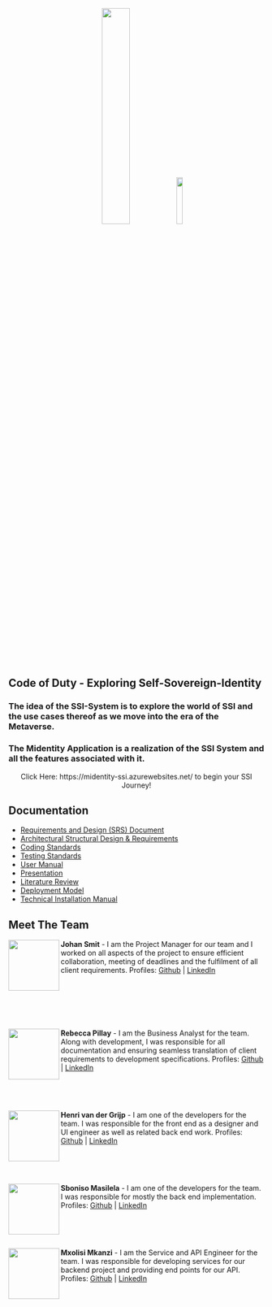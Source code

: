 <p align="center">
  <img width="33%" src="https://user-images.githubusercontent.com/100567494/185946387-11cdb7a8-7092-43c0-b417-9849a673a2d9.png">
  <img width="15.3%" src="https://user-images.githubusercontent.com/100567494/196953518-43cd2a7b-7132-4158-b139-0cddb15f0037.jpg">

</p>


## Code of Duty  - Exploring Self-Sovereign-Identity

### The idea of the SSI-System is to explore the world of SSI and the use cases thereof as we move into the era of the Metaverse.
### The Midentity Application is a realization of the SSI System and all the features associated with it. 
<p align="center"> 
Click Here: https://midentity-ssi.azurewebsites.net/ to begin your SSI Journey! 
</p>

## Documentation

* [Requirements and Design (SRS) Document](https://github.com/COS301-SE-2022/Exploring-Self-Sovereign-Identity/files/9679726/SRS.Document.-.Code.of.Duty.SSI.pdf)
* [Architectural Structural Design & Requirements](https://github.com/COS301-SE-2022/Exploring-Self-Sovereign-Identity/files/9679377/Architectural.Structural.Design.Requirements.-.Code.of.Duty.SSI.pdf)
* [Coding Standards](https://github.com/COS301-SE-2022/Exploring-Self-Sovereign-Identity/files/9682490/Coding.Standards.-.Code.of.Duty.SSI.pdf)
* [Testing Standards](https://github.com/COS301-SE-2022/Exploring-Self-Sovereign-Identity/files/9691925/Testing.Standards.-.Final.pdf)
* [User Manual](https://github.com/COS301-SE-2022/Exploring-Self-Sovereign-Identity/files/9679687/User.Manual.pdf)
* [Presentation](https://prezi.com/view/a1dArCT5gz3hsoiQaJXv/)
* [Literature Review](https://github.com/COS301-SE-2022/Exploring-Self-Sovereign-Identity/files/9453546/Literature.Review.-.Code.of.Duty.Exploring.SSI.pdf)
* [Deployment Model](https://github.com/COS301-SE-2022/Exploring-Self-Sovereign-Identity/files/9679472/Deployment.Model.-.Code.of.Duty.SSI.pdf)
* [Technical Installation Manual](https://github.com/COS301-SE-2022/Exploring-Self-Sovereign-Identity/files/9679696/Technical.Installation.Manual.pdf)


## Meet The Team 

<img align="left" width="100" src="https://user-images.githubusercontent.com/100567494/197061318-b241d1d2-3c2d-4357-bb28-45694f8e8369.jpg">
  
<b>Johan Smit</b> - I am the Project Manager for our team and I worked on all aspects of the project to ensure efficient collaboration, meeting of deadlines and the fulfilment of all client requirements. Profiles: [Github](https://github.com/JohanCSmit) | [LinkedIn](https://www.linkedin.com/in/johan-smit-2aa294157) 
<p>&nbsp;</p>
<p>&nbsp;</p>
<p>&nbsp;</p>
<img align="left" width="100" src="https://user-images.githubusercontent.com/100567494/197062205-40d2c30c-6f55-457b-9148-8058380e8f5b.jpg">

<b>Rebecca Pillay</b> - I am the Business Analyst for the team. Along with development, I was responsible for all documentation and ensuring seamless translation of client requirements to development specifications. Profiles: [Github](https://github.com/RebeccaPillay) | [LinkedIn](https://www.linkedin.com/in/rebecca-p-48b236118) 
<p>&nbsp;</p>
<p>&nbsp;</p>

<img align="left" width="100" src="https://user-images.githubusercontent.com/100567494/197062487-9f177613-91ab-48a0-9b69-baa4d036573c.jpg">

<b>Henri van der Grijp</b> - I am one of the developers for the team. I was responsible for the front end as a designer and UI engineer as well as related back end work. Profiles: [Github](https://github.com/H-e-n-r-i) | [LinkedIn](https://www.linkedin.com/in/henri-van-der-grijp-31a70123a/)
<p>&nbsp;</p>
<p>&nbsp;</p>

<img align="left" width="100" src="https://user-images.githubusercontent.com/100567494/197062655-9f49bbce-8393-4f93-aa3a-b89d0751c3c8.jpg">

<b>Sboniso Masilela</b> - I am one of the developers for the team. I was responsible for mostly the back end implementation. Profiles: [Github](https://github.com/10416260) | [LinkedIn](https://www.linkedin.com/in/sboniso-masilela-b0a5a335/)
<p>&nbsp;</p>
<p>&nbsp;</p>

<img align="left" width="100" src="https://user-images.githubusercontent.com/100567494/197062767-4b26490f-2686-44a2-92f9-8fd23c36f31c.jpg">


<b>Mxolisi Mkanzi</b> - I am the Service and API Engineer for the team. I was responsible for developing services for our backend project and providing end points for our API. Profiles: [Github](https://github.com/MxolisiMkanzi) | [LinkedIn](https://www.linkedin.com/in/mxolisi-mkanzi-1a40bb168)
<p>&nbsp;</p>
<p>&nbsp;</p>
<p>&nbsp;</p>





